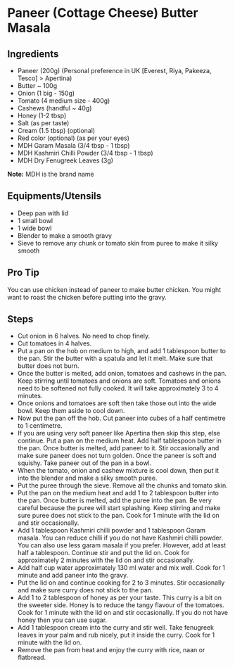 # Paneer (Cottage Cheese) Butter Masala

## Ingredients

- Paneer (200g) (Personal preference in UK [Everest, Riya, Pakeeza, Tesco] > Apertina)
- Butter ~ 100g
- Onion (1 big - 150g)
- Tomato (4 medium size - 400g)
- Cashews (handful ~ 40g)
- Honey (1-2 tbsp)
- Salt (as per taste)
- Cream (1.5 tbsp) (optional)
- Red color (optional) (as per your eyes)
- MDH Garam Masala (3/4 tbsp - 1 tbsp)
- MDH Kashmiri Chilli Powder (3/4 tbsp - 1 tbsp)
- MDH Dry Fenugreek Leaves (3g)

**Note:** MDH is the brand name

## Equipments/Utensils

- Deep pan with lid
- 1 small bowl
- 1 wide bowl
- Blender to make a smooth gravy
- Sieve to remove any chunk or tomato skin from puree to make it silky smooth

## Pro Tip

You can use chicken instead of paneer to make butter chicken. You might want to roast the chicken before putting into the gravy.

## Steps

- Cut onion in 6 halves. No need to chop finely.
- Cut tomatoes in 4 halves.
- Put a pan on the hob on medium to high, and add 1 tablespoon butter to the pan. Stir the butter with a spatula and let it melt. Make sure that butter does not burn.
- Once the butter is melted, add onion, tomatoes and cashews in the pan. Keep stirring until tomatoes and onions are soft. Tomatoes and onions need to be softened not fully cooked. It will take approximately 3 to 4 minutes.
- Once onions and tomatoes are soft then take those out into the wide bowl. Keep them aside to cool down.
- Now put the pan off the hob. Cut paneer into cubes of a half centimetre to 1 centimetre.
- If you are using very soft paneer like Apertina then skip this step, else continue. Put a pan on the medium heat. Add half tablespoon butter in the pan. Once butter is melted, add paneer to it. Stir occasionally and make sure paneer does not turn golden. Once the paneer is soft and squishy. Take paneer out of the pan in a bowl. 
- When the tomato, onion and cashew mixture is cool down, then put it into the blender and make a silky smooth puree.
- Put the puree through the sieve. Remove all the chunks and tomato skin.
- Put the pan on the medium heat and add 1 to 2 tablespoon butter into the pan. Once butter is melted, add the puree into the pan. Be very careful because the puree will start splashing. Keep stirring and make sure puree does not stick to the pan. Cook for 1 minute with the lid on and stir occasionally.
- Add 1 tablespoon Kashmiri chilli powder and 1 tablespoon Garam masala. You can reduce chilli if you do not have Kashmiri chilli powder. You can also use less garam masala if you prefer. However, add at least half a tablespoon. Continue stir and put the lid on. Cook for approximately 2 minutes with the lid on and stir occasionally.
- Add half cup water approximately 130 ml water and mix well. Cook for 1 minute and add paneer into the gravy.
- Put the lid on and continue cooking for 2 to 3 minutes. Stir occasionally and make sure curry does not stick to the pan.
- Add 1 to 2 tablespoon of honey as per your taste. This curry is a bit on the sweeter side. Honey is to reduce the tangy flavour of the tomatoes. Cook for 1 minute with the lid on and stir occasionally. If you do not have honey then you can use sugar.
- Add 1 tablespoon cream into the curry and stir well. Take fenugreek leaves in your palm and rub nicely, put it inside the curry. Cook for 1 minute with the lid on.
- Remove the pan from heat and enjoy the curry with rice, naan or flatbread.
